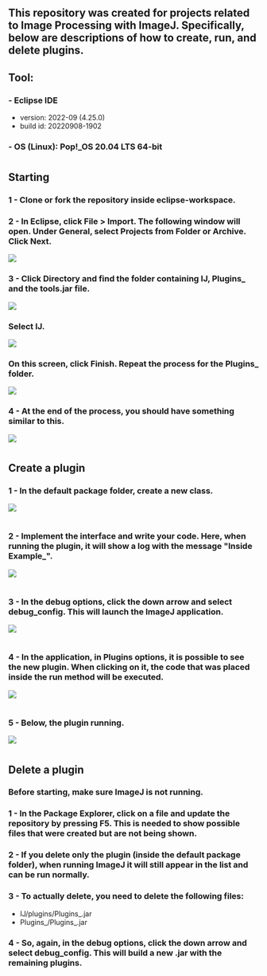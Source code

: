 ## This repository was created for projects related to Image Processing with ImageJ. Specifically, below are descriptions of how to create, run, and delete plugins.

## <b>Tool:</b>
### - Eclipse IDE
- version: 2022-09 (4.25.0)
- build id: 20220908-1902
### - OS (Linux): Pop!_OS 20.04 LTS 64-bit


#

## <b>Starting</b>

### 1 - Clone or fork the repository inside eclipse-workspace.

### 2 - In Eclipse, click File > Import. The following window will open. Under General, select Projects from Folder or Archive. Click Next.
<img src="https://cdn.discordapp.com/attachments/794976752836673536/1078791845963903006/image.png" />

### 3 - Click Directory and find the folder containing IJ, Plugins_ and the tools.jar file.
<img src="https://cdn.discordapp.com/attachments/794976752836673536/1078792972709142548/image.png"/>

### Select IJ.
<img src="https://cdn.discordapp.com/attachments/794976752836673536/1078800062542516295/image.png"/>

### On this screen, click Finish. Repeat the process for the Plugins_ folder.
<img src="https://cdn.discordapp.com/attachments/794976752836673536/1078800463048220732/image.png" />

### 4 - At the end of the process, you should have something similar to this.
<img src="https://cdn.discordapp.com/attachments/794976752836673536/1078802388888064030/image.png" />

#

## <b>Create a plugin</b>

### <b>1 - In the default package folder, create a new class.</b>
<img src="https://cdn.discordapp.com/attachments/794976752836673536/1078771639971500113/image.png" />

#

### <b>2 - Implement the interface and write your code. Here, when running the plugin, it will show a log with the message "Inside Example_".</b>
<img src="https://cdn.discordapp.com/attachments/794976752836673536/1078774076119719966/image.png" />

#

### <b>3 - In the debug options, click the down arrow and select debug_config. This will launch the ImageJ application.</b>
<img src="https://cdn.discordapp.com/attachments/794976752836673536/1078779172161339463/image.png" />

#

### <b>4 - In the application, in Plugins options, it is possible to see the new plugin. When clicking on it, the code that was placed inside the run method will be executed.</b>
<img src="https://cdn.discordapp.com/attachments/794976752836673536/1078777689856557136/image.png" />

#

### <b>5 - Below, the plugin running.</b>
<img src="https://cdn.discordapp.com/attachments/794976752836673536/1078778883375108156/image.png" />

#

## <b>Delete a plugin</b>

### <b>Before starting, make sure ImageJ is not running.</b>

### 1 - In the Package Explorer, click on a file and update the repository by pressing F5. This is needed to show possible files that were created but are not being shown.

### 2 - If you delete only the plugin (inside the default package folder), when running ImageJ it will still appear in the list and can be run normally.

### 3 - To actually delete, you need to delete the following files:
- IJ/plugins/Plugins_.jar
- Plugins_/Plugins_.jar

### 4 - So, again, in the debug options, click the down arrow and select debug_config. This will build a new .jar with the remaining plugins.
